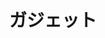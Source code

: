 ---
title: "ガジェット"
description: "テクノロジーって最高～"
slug: "markdown"
image: "IMG_4085.JPEG"
style:
    background: "#2a9d8f"
    color: "#fff"
---